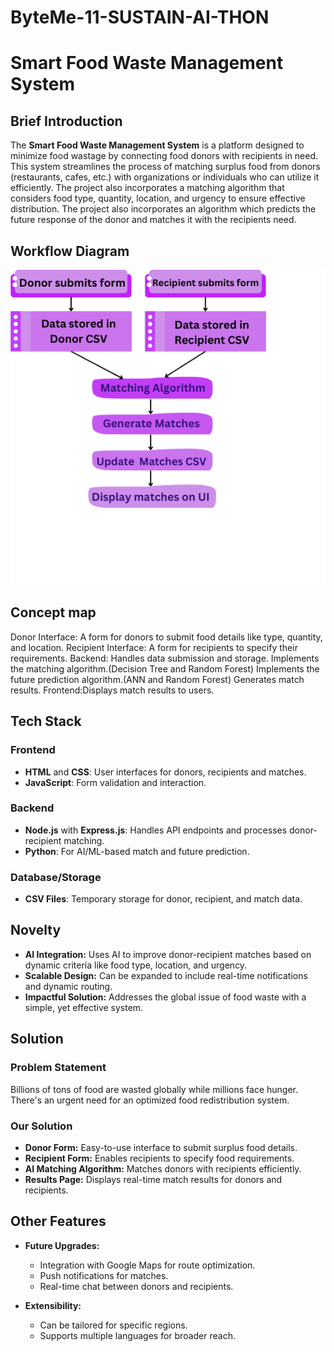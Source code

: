 # ByteMe-11-SUSTAIN-AI-THON
# **Smart Food Waste Management System**
## **Brief Introduction**
The **Smart Food Waste Management System** is a platform designed to minimize food wastage by connecting food donors with recipients in need. This system streamlines the process of matching surplus food from donors (restaurants, cafes, etc.) with organizations or individuals who can utilize it efficiently. The project also incorporates a matching algorithm that considers food type, quantity, location, and urgency to ensure effective distribution. The project also incorporates an algorithm which predicts the future response of the donor and matches it with the recipients need.

## **Workflow Diagram**
![Workflow Diagram](work-flow.png)
## **Concept map**
   Donor Interface: A form for donors to submit food details like type, quantity, and location.
   Recipient Interface: A form for recipients to specify their requirements.
   Backend:
       Handles data submission and storage.
       Implements the matching algorithm.(Decision Tree and Random Forest)
       Implements the future prediction algorithm.(ANN and Random Forest)
       Generates match results.
   Frontend:Displays match results to users.
   
## **Tech Stack**
### **Frontend**
- **HTML** and **CSS**: User interfaces for donors, recipients and matches.
- **JavaScript**: Form validation and interaction.

### **Backend**
- **Node.js** with **Express.js**: Handles API endpoints and processes donor-recipient matching.
- **Python**: For AI/ML-based match and future prediction.

### **Database/Storage**
- **CSV Files**: Temporary storage for donor, recipient, and match data.
  
## **Novelty**
- **AI Integration:** Uses AI to improve donor-recipient matches based on dynamic criteria like food type, location, and urgency.
- **Scalable Design:** Can be expanded to include real-time notifications and dynamic routing.
- **Impactful Solution:** Addresses the global issue of food waste with a simple, yet effective system.
 
## **Solution**
### **Problem Statement**
Billions of tons of food are wasted globally while millions face hunger. There's an urgent need for an optimized food redistribution system.

### **Our Solution**
- **Donor Form:** Easy-to-use interface to submit surplus food details.
- **Recipient Form:** Enables recipients to specify food requirements.
- **AI Matching Algorithm:** Matches donors with recipients efficiently.
- **Results Page:** Displays real-time match results for donors and recipients.

## **Other Features**
- **Future Upgrades:**
  - Integration with Google Maps for route optimization.
  - Push notifications for matches.
  - Real-time chat between donors and recipients.

- **Extensibility:**
  - Can be tailored for specific regions.
  - Supports multiple languages for broader reach.
    
